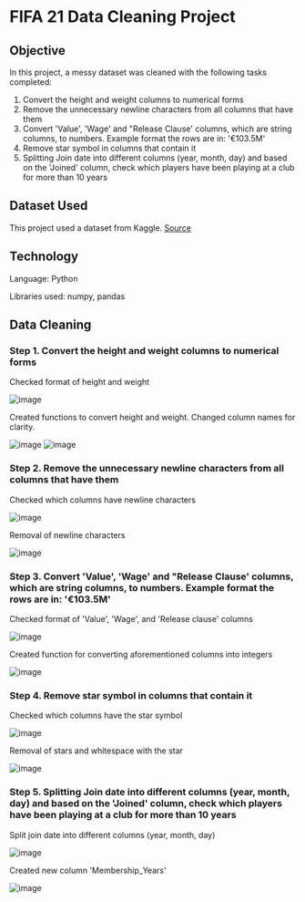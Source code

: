 # FIFA 21 Data Cleaning Project
## Objective
In this project, a messy dataset was cleaned with the following tasks completed:
1. Convert the height and weight columns to numerical forms
2. Remove the unnecessary newline characters from all columns that have them
3. Convert 'Value', 'Wage' and "Release Clause' columns, which are string columns, to numbers. Example format the rows are in: '€103.5M'
4. Remove star symbol in columns that contain it
5. Splitting Join date into different columns (year, month, day) and based on the 'Joined' column, check which players have been playing at a club for more than 10 years

## Dataset Used
This project used a dataset from Kaggle.
[Source](https://www.kaggle.com/datasets/yagunnersya/fifa-21-messy-raw-dataset-for-cleaning-exploring)

## Technology
Language: Python

Libraries used: numpy, pandas

## Data Cleaning
### Step 1. Convert the height and weight columns to numerical forms
Checked format of height and weight

![image](https://github.com/ysasamson/FIFA21/assets/145044637/0a75301f-eae5-4e15-8e88-5d7ab1170237)

Created functions to convert height and weight. Changed column names for clarity.

![image](https://github.com/ysasamson/FIFA21/assets/145044637/f488ff4c-bd79-4f8f-b47d-e5494722bb7f)
![image](https://github.com/ysasamson/FIFA21/assets/145044637/bf3619e7-368b-45dd-86e1-f14ed37c43e7)

### Step 2. Remove the unnecessary newline characters from all columns that have them

Checked which columns have newline characters

![image](https://github.com/ysasamson/FIFA21/assets/145044637/77f9d352-6af7-4e5c-8e0d-64432c6d29e3)

Removal of newline characters

![image](https://github.com/ysasamson/FIFA21/assets/145044637/157ce0b4-05e2-49f1-8b54-aacfebd63e64)


### Step 3. Convert 'Value', 'Wage' and "Release Clause' columns, which are string columns, to numbers. Example format the rows are in: '€103.5M'

Checked format of 'Value', 'Wage', and 'Release clause' columns

![image](https://github.com/ysasamson/FIFA21/assets/145044637/25094597-3e26-44d3-ad1d-406142d1a975)

Created function for converting aforementioned columns into integers

![image](https://github.com/ysasamson/FIFA21/assets/145044637/bfa8dc3b-d962-488d-8b32-c65922dc7377)

### Step 4. Remove star symbol in columns that contain it

Checked which columns have the star symbol

![image](https://github.com/ysasamson/FIFA21/assets/145044637/c4883fad-ff8c-43fc-b586-fd42989b56c6)

Removal of stars and whitespace with the star

![image](https://github.com/ysasamson/FIFA21/assets/145044637/ef310f51-6611-41f2-abba-344c5145c7ee)


### Step 5. Splitting Join date into different columns (year, month, day) and based on the 'Joined' column, check which players have been playing at a club for more than 10 years

Split join date into different columns (year, month, day)

![image](https://github.com/ysasamson/FIFA21/assets/145044637/74465341-dc44-4a05-bdfe-bf548b9d5bd9)

Created new column 'Membership_Years' 

![image](https://github.com/ysasamson/FIFA21/assets/145044637/c2f79896-9d37-48ab-a87e-038ce340d5ad)
